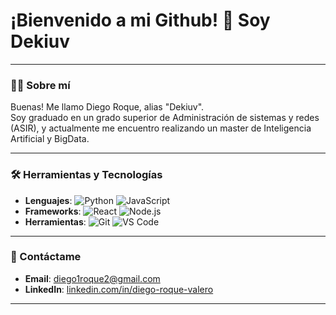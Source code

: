 # ¡Bienvenido a mi Github! 👋 Soy Dekiuv

---

### 👨‍💻 Sobre mí
  Buenas! Me llamo Diego Roque, alias "Dekiuv". </br>
  Soy graduado en un grado superior de Administración de sistemas y redes (ASIR), y actualmente me encuentro realizando un master de Inteligencia Artificial y BigData.

---

### 🛠️ Herramientas y Tecnologías
- **Lenguajes**: ![Python](https://img.shields.io/badge/Python-3776AB?style=flat&logo=python&logoColor=white) ![JavaScript](https://img.shields.io/badge/JavaScript-F7DF1E?style=flat&logo=javascript&logoColor=black)
- **Frameworks**: ![React](https://img.shields.io/badge/React-61DAFB?style=flat&logo=react&logoColor=black) ![Node.js](https://img.shields.io/badge/Node.js-339933?style=flat&logo=nodedotjs&logoColor=white)
- **Herramientas**: ![Git](https://img.shields.io/badge/Git-F05032?style=flat&logo=git&logoColor=white) ![VS Code](https://img.shields.io/badge/VS%20Code-007ACC?style=flat&logo=visual-studio-code&logoColor=white)

---

### 💬 Contáctame
- **Email**: [diego1roque2@gmail.com](mailto:diego1roque2@gmail.com)
- **LinkedIn**: [linkedin.com/in/diego-roque-valero](https://www.linkedin.com/in/diego-roque-valero)

---


